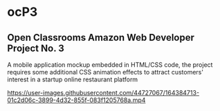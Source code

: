 # ocP3
## Open Classrooms Amazon Web Developer Project No. 3
A mobile application mockup embedded in HTML/CSS code, the project
requires some additional CSS animation effects to attract customers'
interest in a startup online restaurant platform

https://user-images.githubusercontent.com/44727067/164384713-01c2d06c-3899-4d32-855f-083f1205768a.mp4

